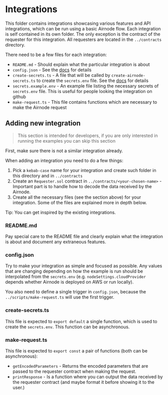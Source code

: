 # Integrations

This folder contains integrations showcasing various features and API integrations, which can be run using a basic
Airnode flow. Each integration is self contained in its own folder. The only exception is the contract of the requester
for this integration. All requesters are located in the `../contracts` directory.

There need to be a few files for each integration:
- `README.md` - Should explain what the particular integration is about
- `config.json` - See the
  [docs](https://docs.api3.org/airnode/next/grp-providers/guides/build-an-airnode/configuring-airnode.html) for details
- `create-secrets.ts` - A file that will be called by `create-airnode-secrets.ts` to create the `secrets.env` file. See
  the [docs](https://docs.api3.org/airnode/next/grp-providers/guides/build-an-airnode/configuring-airnode.html) for
  details
- `secrets.example.env` - An example file listing the necessary secrets of `secrets.env` file. This is useful for people
  looking the integration on github
- `make-request.ts` - This file contains functions which are necessary to make the Airnode request

## Adding new integration

> This section is intended for developers, if you are only interested in running the examples you can skip this section 

First, make sure there is not a similar integration already.

When adding an integration you need to do a few things:
1. Pick a `kebab-case` name for your integration and create such folder in this directory and in `../contracts`
2. Create an `Requester.sol` contract in `../contracts/<your-chosen-name>` - Important part is to handle how to decode
   the data received by the Airnode.
3. Create all the necessary files (see the section above) for your integration. Some of the files are explained more in
   depth below.

Tip: You can get inspired by the existing integrations.

### README.md

Pay special care to the README file and clearly explain what the integration is about and document any extraneous
features.

### config.json

Try to make your integration as simple and focused as possible. Any values that are changing depending on how the
example is run should be interpolated from the `secrets.env` (e.g. `nodeSettings.cloudProvider` depends whether Airnode
is deployed on AWS or run locally).

You also need to define a single trigger in `config.json`, because the `../scripts/make-request.ts` will use the first trigger.

### create-secrets.ts

This file is expected to `export default` a single function, which is used to create the `secrets.env`. This function
can be asynchronous.

### make-request.ts

This file is expected to `export const` a pair of functions (both can be asynchronous):
- `getEncodedParameters` - Returns the encoded parameters that are passed to the requester contract when making the
  request.
- `printResponse` - Is a function where you can output the data received by the requester contract (and maybe format it
  before showing it to the user.)
